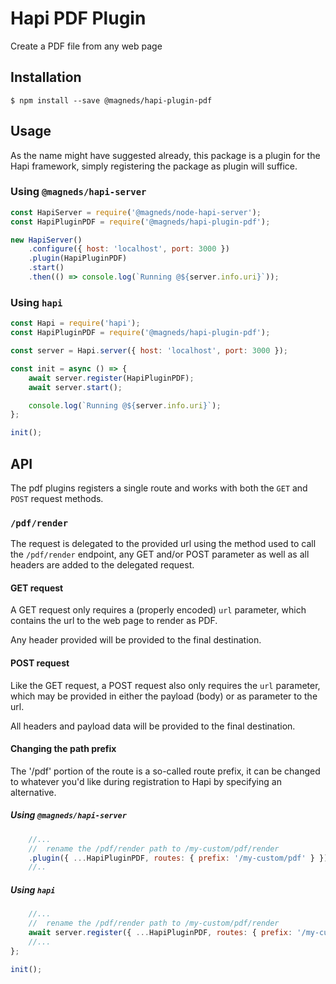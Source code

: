 # Hapi PDF Plugin

Create a PDF file from any web page

## Installation

```
$ npm install --save @magneds/hapi-plugin-pdf
```

## Usage

As the name might have suggested already, this package is a plugin for the Hapi framework, simply registering the package as plugin will suffice.

### Using `@magneds/hapi-server`

```js
const HapiServer = require('@magneds/node-hapi-server');
const HapiPluginPDF = require('@magneds/hapi-plugin-pdf');

new HapiServer()
	.configure({ host: 'localhost', port: 3000 })
	.plugin(HapiPluginPDF)
	.start()
	.then(() => console.log(`Running @${server.info.uri}`));
```

### Using `hapi`

```js
const Hapi = require('hapi');
const HapiPluginPDF = require('@magneds/hapi-plugin-pdf');

const server = Hapi.server({ host: 'localhost', port: 3000 });

const init = async () => {
	await server.register(HapiPluginPDF);
	await server.start();

	console.log(`Running @${server.info.uri}`);
};

init();
```

## API

The pdf plugins registers a single route and works with both the `GET` and `POST` request methods.

### `/pdf/render`

The request is delegated to the provided url using the method used to call the `/pdf/render` endpoint, any GET and/or POST parameter as well as all headers are added to the delegated request.

#### GET request

A GET request only requires a (properly encoded) `url` parameter, which contains the url to the web page to render as PDF.

Any header provided will be provided to the final destination.

#### POST request

Like the GET request, a POST request also only requires the `url` parameter, which may be provided in either the payload (body) or as parameter to the url.

All headers and payload data will be provided to the final destination.

#### Changing the path prefix

The '/pdf' portion of the route is a so-called route prefix, it can be changed to whatever you'd like during registration to Hapi by specifying an alternative.

##### Using `@magneds/hapi-server`

```js
	//...
	//  rename the /pdf/render path to /my-custom/pdf/render
	.plugin({ ...HapiPluginPDF, routes: { prefix: '/my-custom/pdf' } })
	//..
```

##### Using `hapi`

```js
	//...
	//  rename the /pdf/render path to /my-custom/pdf/render
	await server.register({ ...HapiPluginPDF, routes: { prefix: '/my-custom/pdf' } });
	//...
};

init();
```

